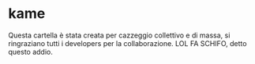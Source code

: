 kame
====
Questa cartella è stata creata per cazzeggio collettivo e di massa, si ringraziano tutti i developers per la collaborazione.
LOL FA SCHIFO, detto questo addio.
